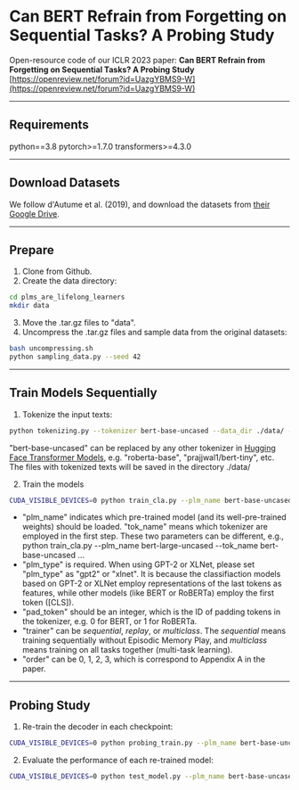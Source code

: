 # Can BERT Refrain from Forgetting on Sequential Tasks? A Probing Study
Open-resource code of our ICLR 2023 paper:
**Can BERT Refrain from Forgetting on Sequential Tasks? A Probing Study**
[https://openreview.net/forum?id=UazgYBMS9-W](https://openreview.net/forum?id=UazgYBMS9-W)

---

## Requirements
python==3.8
pytorch>=1.7.0
transformers>=4.3.0

---

## Download Datasets
We follow d'Autume et al. (2019), and download the datasets from [their Google Drive](http://goo.gl/JyCnZq).

---

## Prepare

1. Clone from Github.
2. Create the data directory:
```bash
cd plms_are_lifelong_learners
mkdir data
```

3. Move the .tar.gz files to "data".
4. Uncompress the .tar.gz files and sample data from the original datasets:
```bash
bash uncompressing.sh
python sampling_data.py --seed 42
```

---

## Train Models Sequentially

1. Tokenize the input texts:
```bash
python tokenizing.py --tokenizer bert-base-uncased --data_dir ./data/ --max_token_num 128
```
"bert-base-uncased" can be replaced by any other tokenizer in [Hugging Face Transformer Models](https://huggingface.co/models), e.g. "roberta-base", "prajjwal1/bert-tiny", etc.
The files with tokenized texts will be saved in the directory ./data/

2. Train the models 
```bash
CUDA_VISIBLE_DEVICES=0 python train_cla.py --plm_name bert-base-uncased --tok_name bert-base-uncased --pad_token 0 --plm_type bert --hidden_size 768 --device cuda --seed 1023 --padding_len 128 --batch_size 32 --learning_rate 1.5e-5 --trainer sequential --epoch 2 --order 0 --rep_itv 10000 --rep_num 100
```

- "plm_name" indicates which pre-trained model (and its well-pre-trained weights) should be loaded. "tok_name" means which tokenizer are employed in the first step. These two parameters can be different, e.g., python train_cla.py --plm_name bert-large-uncased --tok_name bert-base-uncased ...
- "plm_type" is required. When using GPT-2 or XLNet, please set "plm_type" as "gpt2" or "xlnet". It is because the classifiaction models based on GPT-2 or XLNet employ representations of the last tokens as features, while other models (like BERT or RoBERTa) employ the first token ([CLS]).
- "pad_token" should be an integer, which is the ID of padding tokens in the tokenizer, e.g. 0 for BERT, or 1 for RoBERTa.
- "trainer" can be _sequential_, _replay_, or _multiclass_. The _sequential_ means training sequentially without Episodic Memory Play, and _multiclass_ means training on all tasks together (multi-task learning).
- "order" can be 0, 1, 2, 3, which is correspond to Appendix A in the paper.

---

## Probing Study

1. Re-train the decoder in each checkpoint:
```bash
CUDA_VISIBLE_DEVICES=0 python probing_train.py --plm_name bert-base-uncased --tok_name bert-base-uncased --pad_token 0 --plm_type bert --hidden_size 768 --device cuda --seed 1023 --padding_len 128 --batch_size 32 --learning_rate 3e-5 --epoch 10 --train_time "1971-02-03-14-56-07"
```

2. Evaluate the performance of each re-trained model:
```bash
CUDA_VISIBLE_DEVICES=0 python test_model.py --plm_name bert-base-uncased --tok_name bert-base-uncased --pad_token 0 --plm_type bert --hidden_size 768 --device cuda --padding_len 128 --train_time "1971-02-03-14-56-07"
```
